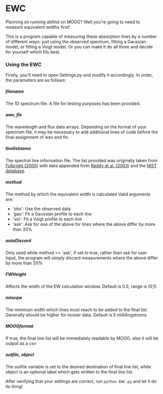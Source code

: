 # EWC
Planning on running abfind on MOOG? Well you're going to need to measure equivalent widths first!

This is a program capable of measuring these absorption lines by a number of different ways: just using the observed spectrum, fitting a Gaussian model, or fitting a Voigt model. Or you can make it do all three and decide for yourself which fits best.

### Using the EWC
Firstly, you'll need to open Settings.py and modify it accordingly. In order, the parameters are as follows:

##### filename
The 1D spectrum file. A file for testing purposes has been provided.

##### wav, flx
The wavelength and flux data arrays. Depending on the format of your spectrum file, it may be necessary to add additional lines of code before the final assignment of wav and flx.

##### linelistname
The spectral line information file. The list provided was originally taken from [Fulbright (2000)](https://iopscience.iop.org/article/10.1086/301548) with data appended from [Reddy et al. (2003)](https://academic.oup.com/mnras/article/367/4/1329/1079817) and the [NIST database](https://physics.nist.gov/PhysRefData/ASD/lines_form.html).

##### method
The method by which the equivalent width is calculated
Valid arguments are:
- 'obs': Use the observed data
- 'gau': Fit a Gaussian profile to each line
- 'voi': Fit a Voigt profile to each line
- 'ask': Ask for one of the above for lines where the above differ by more than 20%

##### autoDiscard
Only used while method == 'ask', if set to true, rather than ask for user input, the program will simply discard measurements where the above differ by more than 20%

##### FWHeight
Affects the width of the EW calculation window. Default is 0.5, range is (0,1).

##### mineqw
The minimum width which lines must reach to be added to the final list. Generally should be higher for noisier data. Default is 5 milliAngstroms

##### MOOGformat
If true, the final line list will be immediately readable by MOOG, else it will be output as a csv

##### outfile, object
The outfile variable is set to the desired destination of final line list, while object is an optional label which gets written to the final line list.



After verifying that your settings are correct, run ```python EWC.py``` and let it do its thing!
